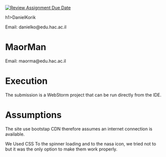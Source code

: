 [![Review Assignment Due Date](https://classroom.github.com/assets/deadline-readme-button-24ddc0f5d75046c5622901739e7c5dd533143b0c8e959d652212380cedb1ea36.svg)](https://classroom.github.com/a/KnqVbps7)

h1>DanielKorik</h1>
<p>Email: danielko@edu.hac.ac.il</p>

<h1>MaorMan</h1>
<p>Email: maorma@edu.hac.ac.il</p>


<h1>Execution</h1>
<p>
The submission is a WebStorm project that can be run directly from the IDE.
</p>
<h1>Assumptions</h1>
<p>
  The site use bootstap CDN therefore assumes an internet connection is available.
</p>
We Used CSS To the spinner loading and to the nasa icon, we tried not to but it was the only option to make them
work properly.
<p>

</p>

